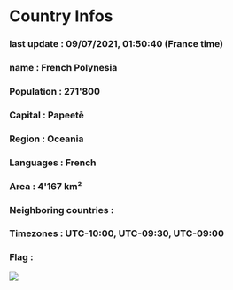 # Country  Infos
### last update : 09/07/2021, 01:50:40 (France time)

### name : French Polynesia
### Population : 271'800
### Capital : Papeetē
### Region : Oceania
### Languages : French
### Area : 4'167 km²
### Neighboring countries : 
### Timezones : UTC-10:00, UTC-09:30, UTC-09:00

### Flag :
![](https://restcountries.eu/data/pyf.svg)